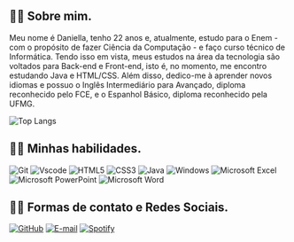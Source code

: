 ## 🐱‍👓 Sobre mim. 
Meu nome é Daniella, tenho 22 anos e, atualmente, estudo para o Enem - com o propósito de fazer Ciência da Computação - e faço curso técnico de Informática. Tendo isso em vista, meus estudos na área da tecnologia são voltados para Back-end e Front-end, isto é, no momento, me encontro estudando Java e HTML/CSS. Além disso, dedico-me à aprender novos idiomas e possuo o Inglês Intermediário para Avançado, diploma reconhecido pelo FCE, e o Espanhol Básico, diploma reconhecido pela UFMG. 

![Top Langs](https://github-readme-stats-git-masterrstaa-rickstaa.vercel.app/api/top-langs/?username=daniellarodriguess&layout=compact&bg_color=000&border_color=30A3DC&title_color=E94D5F&text_color=FFF)

## 🐱‍💻 Minhas habilidades.
![Git](https://img.shields.io/badge/GIT-E44C30?style=for-the-badge&logo=git&logoColor=white)
![Vscode](https://img.shields.io/badge/Vscode-007ACC?style=for-the-badge&logo=visual-studio-code&logoColor=white)
![HTML5](https://img.shields.io/badge/HTML5-E34F26?style=for-the-badge&logo=html5&logoColor=white)
![CSS3](https://img.shields.io/badge/CSS3-1572B6?style=for-the-badge&logo=css3&logoColor=white)
![Java](https://img.shields.io/badge/java-%23ED8B00.svg?style=for-the-badge&logo=openjdk&logoColor=white)
![Windows](https://img.shields.io/badge/Windows-000?style=for-the-badge&logo=windows&logoColor=2CA5E0)
![Microsoft Excel](https://img.shields.io/badge/Microsoft_Excel-217346?style=for-the-badge&logo=microsoft-excel&logoColor=white)
![Microsoft PowerPoint](https://img.shields.io/badge/Microsoft_PowerPoint-B7472A?style=for-the-badge&logo=microsoft-powerpoint&logoColor=white)
![Microsoft Word](https://img.shields.io/badge/Microsoft_Word-2B579A?style=for-the-badge&logo=microsoft-word&logoColor=white)

## 🐱‍👤 Formas de contato e Redes Sociais.
[![GitHub](https://img.shields.io/badge/GitHub-100000?style=for-the-badge&logo=github&logoColor=white)](https://github.com/daniellarodriguess)
[![E-mail](https://img.shields.io/badge/Gmail-D14836?style=for-the-badge&logo=gmail&logoColor=white)](mailto:daniella.rodrigues.1805@gmail.com)
[![Spotify](https://img.shields.io/badge/Spotify-1ED760?style=for-the-badge&logo=spotify&logoColor=white)](https://open.spotify.com/user/lamoni3er)
